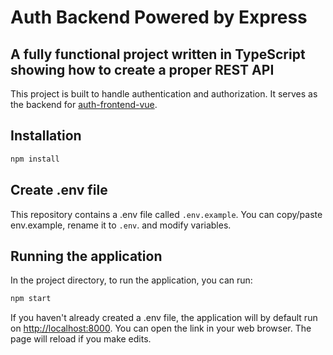 # Auth Backend Powered by Express

## A fully functional project written in TypeScript showing how to create a proper REST API

This project is built to handle authentication and authorization. It serves as the backend for [auth-frontend-vue](http://github.com/RickITKock/auth-frontend-vue).

## Installation

```bash
npm install
```

## Create .env file

This repository contains a .env file called <code>.env.example</code>. You can copy/paste env.example, rename it to <code>.env</code>. and modify variables.

## Running the application

In the project directory, to run the application, you can run:

```bash
npm start
```

If you haven't already created a .env file, the application will by default run on [http://localhost:8000](http://localhost:8000).
You can open the link in your web browser. The page will reload if you make edits.
